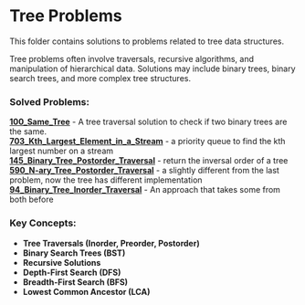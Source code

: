 # Tree Problems

This folder contains solutions to problems related to tree data structures.

Tree problems often involve traversals, recursive algorithms, and manipulation of hierarchical data. Solutions may include binary trees, binary search trees, and more complex tree structures.

### Solved Problems:
**[100_Same_Tree](100_EASY_Same_Tree.py)** - A tree traversal solution to check if two binary trees are the same.  
**[703_Kth_Largest_Element_in_a_Stream](703_EASY_Kth_Largest_Element_in_a_Stream.java)** - a priority queue to find the kth largest number on a stream  
**[145_Binary_Tree_Postorder_Traversal](trees/145_EASY_Binary_Tree_Postorder_Traversal.go)** - return the inversal order of a tree  
**[590_N-ary_Tree_Postorder_Traversal](trees/590_EASY_N-ary_Tree_Postorder_Traversal.go)** - a slightly different from the last problem, now the tree has different implementation  
**[94_Binary_Tree_Inorder_Traversal](trees/94_EASY_Binary_Tree_Inorder_Traversal.go)** - An approach that takes some from both before  

### Key Concepts:
- **Tree Traversals (Inorder, Preorder, Postorder)**
- **Binary Search Trees (BST)**
- **Recursive Solutions**
- **Depth-First Search (DFS)**
- **Breadth-First Search (BFS)**
- **Lowest Common Ancestor (LCA)**